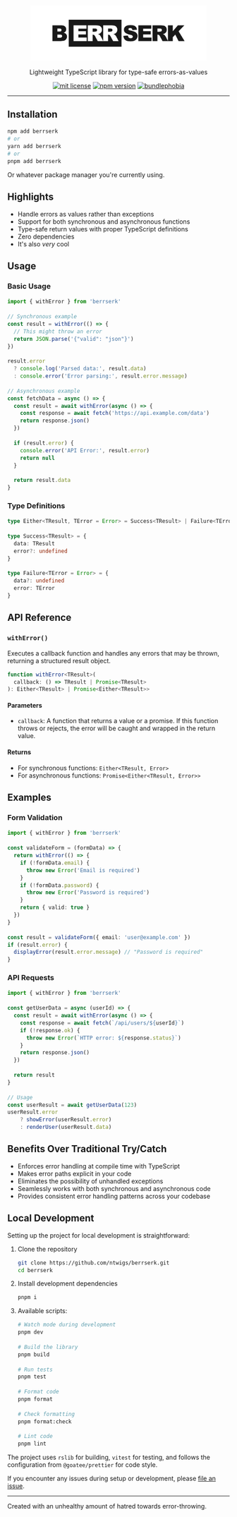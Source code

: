 <p align="center">
  <img alt='berrserk-logo' src='https://raw.githubusercontent.com/ntwigs/berrserk/main/assets/berrserk.png' width='400'/>
  <p align="center">Lightweight TypeScript library for type-safe errors-as-values</p>
  <p align="center">
    <a href="https://github.com/ntwigs/berrserk/blob/main/LICENSE"><img src="https://img.shields.io/dub/l/vibe-d.svg?style=for-the-badge" alt="mit license"></a>
    <a href="https://www.npmjs.org/package/berrserk"><img src="https://img.shields.io/npm/v/berrserk?style=for-the-badge" alt="npm version"></a>
    <a href="https://bundlephobia.com/result?p=berrserk"><img src="https://img.shields.io/bundlephobia/minzip/berrserk?label=size&style=for-the-badge" alt="bundlephobia"></a>
  </p>
</div>

---

## Installation

```bash
npm add berrserk
# or
yarn add berrserk
# or
pnpm add berrserk
```

Or whatever package manager you're currently using.

## Highlights

- Handle errors as values rather than exceptions
- Support for both synchronous and asynchronous functions
- Type-safe return values with proper TypeScript definitions
- Zero dependencies
- It's also *very* cool

## Usage

### Basic Usage

```typescript
import { withError } from 'berrserk'

// Synchronous example
const result = withError(() => {
  // This might throw an error
  return JSON.parse('{"valid": "json"}')
})

result.error
  ? console.log('Parsed data:', result.data)
  : console.error('Error parsing:', result.error.message)

// Asynchronous example
const fetchData = async () => {
  const result = await withError(async () => {
    const response = await fetch('https://api.example.com/data')
    return response.json()
  })

  if (result.error) {
    console.error('API Error:', result.error)
    return null
  }

  return result.data
}
```

### Type Definitions

```typescript
type Either<TResult, TError = Error> = Success<TResult> | Failure<TError>

type Success<TResult> = {
  data: TResult
  error?: undefined
}

type Failure<TError = Error> = {
  data?: undefined
  error: TError
}
```

## API Reference

### `withError()`

Executes a callback function and handles any errors that may be thrown, returning a structured result object.

```typescript
function withError<TResult>(
  callback: () => TResult | Promise<TResult>
): Either<TResult> | Promise<Either<TResult>>
```

#### Parameters

- `callback`: A function that returns a value or a promise. If this function throws or rejects, the error will be caught and wrapped in the return value.

#### Returns

- For synchronous functions: `Either<TResult, Error>`
- For asynchronous functions: `Promise<Either<TResult, Error>>`

## Examples

### Form Validation

```typescript
import { withError } from 'berrserk'

const validateForm = (formData) => {
  return withError(() => {
    if (!formData.email) {
      throw new Error('Email is required')
    }
    if (!formData.password) {
      throw new Error('Password is required')
    }
    return { valid: true }
  })
}

const result = validateForm({ email: 'user@example.com' })
if (result.error) {
  displayError(result.error.message) // "Password is required"
}
```

### API Requests

```typescript
import { withError } from 'berrserk'

const getUserData = async (userId) => {
  const result = await withError(async () => {
    const response = await fetch(`/api/users/${userId}`)
    if (!response.ok) {
      throw new Error(`HTTP error: ${response.status}`)
    }
    return response.json()
  })
  
  return result
}

// Usage
const userResult = await getUserData(123)
userResult.error 
    ? showError(userResult.error) 
    : renderUser(userResult.data)
```

## Benefits Over Traditional Try/Catch

- Enforces error handling at compile time with TypeScript
- Makes error paths explicit in your code
- Eliminates the possibility of unhandled exceptions
- Seamlessly works with both synchronous and asynchronous code
- Provides consistent error handling patterns across your codebase

## Local Development

Setting up the project for local development is straightforward:

1. Clone the repository
   ```bash
   git clone https://github.com/ntwigs/berrserk.git
   cd berrserk
   ```

2. Install development dependencies
   ```bash
   pnpm i
   ```

3. Available scripts:
   ```bash
   # Watch mode during development
   pnpm dev
   
   # Build the library
   pnpm build
   
   # Run tests
   pnpm test
   
   # Format code
   pnpm format
   
   # Check formatting
   pnpm format:check
   
   # Lint code
   pnpm lint
   ```

The project uses `rslib` for building, `vitest` for testing, and follows the configuration from `@goatee/prettier` for code style.

If you encounter any issues during setup or development, please [file an issue](https://github.com/ntwigs/berrserk/issues).

---

Created with an unhealthy amount of hatred towards error-throwing.
